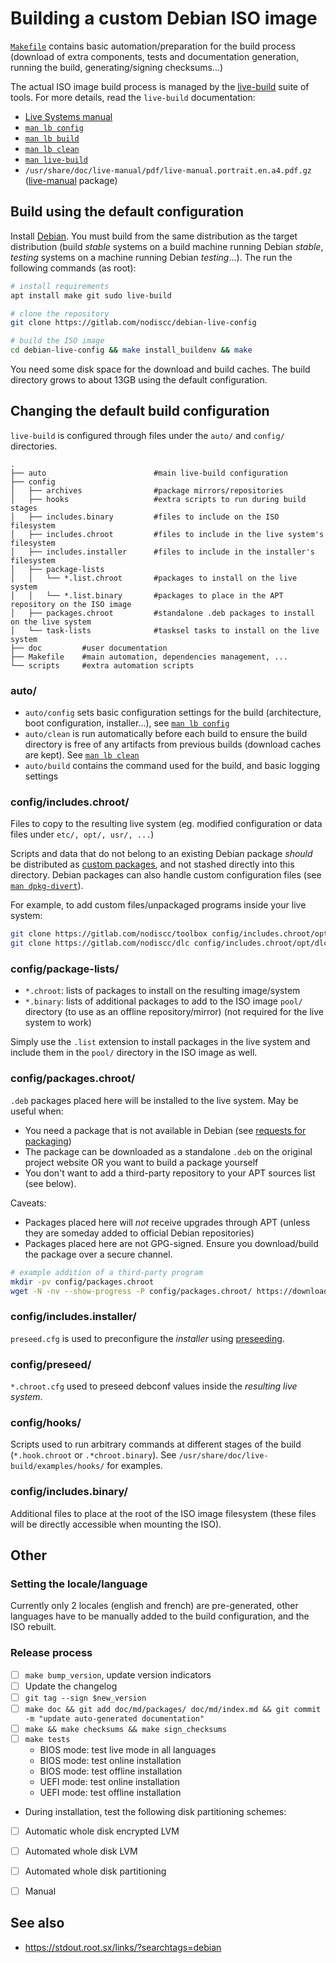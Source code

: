 # Building a custom Debian ISO image

[`Makefile`](https://gitlab.com/nodiscc/debian-live-config/-/blob/master/Makefile) contains basic automation/preparation for the build process (download of extra components, tests and documentation generation, running the build, generating/signing checksums...)

The actual ISO image build process is managed by the [live-build](https://www.debian.org/devel/debian-live/) suite of tools. For more details, read the `live-build` documentation:

* [Live Systems manual](https://live-team.pages.debian.net/live-manual/html/live-manual/index.en.html)
* [`man lb config`](httpshttps://manpages.debian.org/buster/live-build/lb_config.1.en.html)
* [`man lb build`](https://manpages.debian.org/buster/live-build/lb_build.1.en.html)
* [`man lb clean`](https://manpages.debian.org/buster/live-build/lb_clean.1.en.html)
* [`man live-build`](https://manpages.debian.org/stretch/live-build/live-build.7.en.html)
* `/usr/share/doc/live-manual/pdf/live-manual.portrait.en.a4.pdf.gz` ([live-manual](https://packages.debian.org/buster/live-manual) package)


## Build using the default configuration

Install [Debian](https://www.debian.org). You must build from the same distribution as the target distribution (build *stable* systems on a build machine running Debian *stable*, *testing* systems on a machine running Debian *testing*...). The run the following commands (as root):

```bash
# install requirements
apt install make git sudo live-build

# clone the repository
git clone https://gitlab.com/nodiscc/debian-live-config

# build the ISO image
cd debian-live-config && make install_buildenv && make
```

You need some disk space for the download and build caches. The build directory grows to about 13GB using the default configuration.


## Changing the default build configuration



`live-build` is configured through files under the `auto/` and `config/` directories.

```
.
├── auto                        #main live-build configuration
├── config
│   ├── archives                #package mirrors/repositories
│   ├── hooks                   #extra scripts to run during build stages
│   ├── includes.binary         #files to include on the ISO filesystem
│   ├── includes.chroot         #files to include in the live system's filesystem
│   ├── includes.installer      #files to include in the installer's filesystem
│   ├── package-lists
│   │   └── *.list.chroot		#packages to install on the live system
│   │   └── *.list.binary		#packages to place in the APT repository on the ISO image
│   ├── packages.chroot         #standalone .deb packages to install on the live system
│   └── task-lists              #tasksel tasks to install on the live system
├── doc			#user documentation
├── Makefile	#main automation, dependencies management, ...
└── scripts		#extra automation scripts

```

### auto/

* `auto/config` sets basic configuration settings for the build (architecture, boot configuration, installer...), see [`man lb config`](https://manpages.debian.org/buster/live-build/lb_config.1.en.html)
* `auto/clean` is run automatically before each build to ensure the build directory is free of any artifacts from previous builds (download caches are kept). See [`man lb clean`](https://manpages.debian.org/buster/live-build/lb_clean.1.en.html)
* `auto/build` contains the command used for the build, and basic logging settings


### config/includes.chroot/

Files to copy to the resulting live system (eg. modified configuration or data files under `etc/, opt/, usr/, ...`)

Scripts and data that do not belong to an existing Debian package _should_ be distributed as [custom packages](http://wiki.debian.org/Packaging), and not stashed directly into this directory. Debian packages can also handle custom configuration files (see [`man dpkg-divert`](https://manpages.debian.org/buster/dpkg/dpkg-divert.1.en.html)).

For example, to add custom files/unpackaged programs inside your live system:

```bash
git clone https://gitlab.com/nodiscc/toolbox config/includes.chroot/opt/toolbox
git clone https://gitlab.com/nodiscc/dlc config/includes.chroot/opt/dlc
```

### config/package-lists/

* `*.chroot`: lists of packages to install on the resulting image/system
* `*.binary`: lists of additional packages to add to the ISO image `pool/` directory (to use as an offline repository/mirror) (not required for the live system to work)

Simply use the `.list` extension to install packages in the live system and include them in the `pool/` directory in the ISO image as well.


### config/packages.chroot/

`.deb` packages placed here will be installed to the live system. May be useful when:

- You need a package that is not available in Debian (see [requests for packaging](http://wnpp.debian.net/))
- The package can be downloaded as a standalone `.deb` on the original project website OR you want to build a package yourself
- You don't want to add a third-party repository to your APT sources list (see below).

Caveats:

 - Packages placed here will _not_ receive upgrades through APT (unless they are someday added to official Debian repositories)
 - Packages placed here are not GPG-signed. Ensure you download/build the package over a secure channel.

```bash
# example addition of a third-party program
mkdir -pv config/packages.chroot
wget -N -nv --show-progress -P config/packages.chroot/ https://download.opensuse.org/repositories/home:/strycore/Debian_9.0/amd64/lutris_0.5.2.2_amd64.deb
```


### config/includes.installer/

`preseed.cfg` is used to preconfigure the _installer_ using [preseeding](https://wiki.debian.org/Preseed).


### config/preseed/

`*.chroot.cfg` used to preseed debconf values inside the _resulting live system_.


### config/hooks/

Scripts used to run arbitrary commands at different stages of the build (`*.hook.chroot` or `.*chroot.binary`). See `/usr/share/doc/live-build/examples/hooks/` for examples.


### config/includes.binary/

Additional files to place at the root of the ISO image filesystem (these files will be directly accessible when mounting the ISO).

## Other

### Setting the locale/language

Currently only 2 locales (english and french) are pre-generated, other languages have to be manually added to the build configuration, and the ISO rebuilt.


### Release process

 - [ ] `make bump_version`, update version indicators
 - [ ] Update the changelog
 - [ ] `git tag --sign $new_version`
 - [ ] `make doc && git add doc/md/packages/ doc/md/index.md && git commit -m "update auto-generated documentation"`
 - [ ] `make && make checksums && make sign_checksums`
 - [ ] `make tests`
   - BIOS mode: test live mode in all languages
   - BIOS mode: test online installation
   - BIOS mode: test offline installation
   - UEFI mode: test online installation
   - UEFI mode: test offline installation
  - During installation, test the following disk partitioning schemes:
   - [ ] Automatic whole disk encrypted LVM
   - [ ] Automated whole disk LVM
   - [ ] Automated whole disk partitioning
   - [ ] Manual


## See also

 - <https://stdout.root.sx/links/?searchtags=debian>
